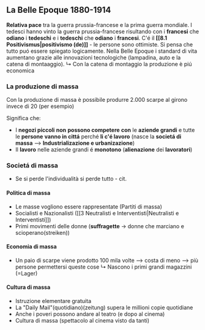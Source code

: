 ## La Belle Epoque 1880-1914
**Relativa pace** tra la guerra prussia-francese e la prima guerra mondiale. I tedesci hanno vinto la guerra prussia-francese risultando con i **francesi** che **odiano** i **tedeschi** e i **tedeschi** che **odiano** i **francesi**.
C'é il **[[8.1 Positivismus|positivismo (de)]]** - le persone sono ottimiste. Si pensa che tutto puó essere spiegato logicamente.
Nella Belle Epoque i standard di vita aumentano grazie alle innovazioni tecnologiche (lampadina, auto e la catena di montaaggio).
↳ Con la catena di montaggio la produzione è piú economica

### La produzione di massa
Con la produzione di massa è possibile produrre 2.000 scarpe al girono invece di 20 (per esempio)

Significa che:
- I **negozi piccoli** **non** **possono competere** **con** le **aziende grandi** e tutte le **persone** **vanno in cittá** perché **li c'é lavoro** (nasce la **societá di massa** ⟶ **Industrializazione e urbanizazione**)
- Il **lavoro** nelle aziende grandi é **monotono** (**alienazione** dei **lavoratori**)

### Societá di massa
- Se si perde l'individualità si perde tutto - cit.

#### Politica di massa
- Le masse vogliono essere rappresentate (Partiti di massa)
- Socialisti e Nazionalisti ([[3 Neutralisti e Interventisti|Neutralisti e Interventisti]])
- Primi movimenti delle donne (**suffragette** -> donne che marciano e scioperano(streiken))

#### Economia di massa
- Un paio di scarpe viene prodotto 100 mila volte --> costa di meno --> più persone permettersi queste cose
↳ Nascono i primi grandi magazzini (=Lager)

#### Cultura di massa
- Istruzione elementare gratuita
- La "Daily Mail"(quotidiano)(zeitung) supera le millioni copie quotidiane
- Anche i poveri possono andare al teatro (e dopo al cinema)
- Cultura di massa (spettacolo al cinema visto da tanti)